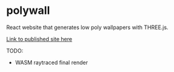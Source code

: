 # polywall

 React website that generates low poly wallpapers with THREE.js.
 

[Link to published site here](https://theziggurat.github.io/polywall/)



TODO:
 * WASM raytraced final render
